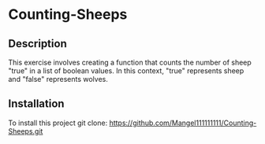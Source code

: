 # Counting-Sheeps

## Description

This exercise involves creating a function that counts the number of sheep "true" in a list of boolean values. In this context, "true" represents sheep and "false" represents wolves.

## Installation

To install this project git clone: https://github.com/Mangel111111111/Counting-Sheeps.git
